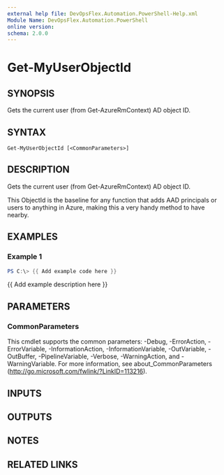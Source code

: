 ```yaml
---
external help file: DevOpsFlex.Automation.PowerShell-Help.xml
Module Name: DevOpsFlex.Automation.PowerShell
online version:
schema: 2.0.0
---
```


# Get-MyUserObjectId

## SYNOPSIS
Gets the current user (from Get-AzureRmContext) AD object ID.

## SYNTAX

```
Get-MyUserObjectId [<CommonParameters>]
```

## DESCRIPTION
Gets the current user (from Get-AzureRmContext) AD object ID.

This ObjectId is the baseline for any function that adds AAD principals or users to anything in Azure, making this a very handy method to have nearby.

## EXAMPLES

### Example 1
```powershell
PS C:\> {{ Add example code here }}
```

{{ Add example description here }}

## PARAMETERS

### CommonParameters
This cmdlet supports the common parameters: -Debug, -ErrorAction, -ErrorVariable, -InformationAction, -InformationVariable, -OutVariable, -OutBuffer, -PipelineVariable, -Verbose, -WarningAction, and -WarningVariable.
For more information, see about_CommonParameters (http://go.microsoft.com/fwlink/?LinkID=113216).

## INPUTS

## OUTPUTS

## NOTES

## RELATED LINKS
